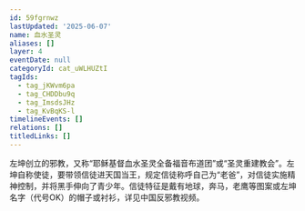 ```yaml
---
id: 59fgrnwz
lastUpdated: '2025-06-07'
name: 血水圣灵
aliases: []
layer: 4
eventDate: null
categoryId: cat_uWLHUZtI
tagIds:
  - tag_jKWvm6pa
  - tag_CHDDbu9q
  - tag_ImsdsJHz
  - tag_KvBqKS-l
timelineEvents: []
relations: []
titledLinks: []
---
```

左坤创立的邪教，又称“耶稣基督血水圣灵全备福音布道团”或“圣灵重建教会”。左坤自称使徒，要带领信徒进天国当王，规定信徒称呼自己为“老爸”，对信徒实施精神控制，并将黑手伸向了青少年。信徒特征是戴有地球，奔马，老鹰等图案或左坤名字（代号OK）的帽子或衬衫，详见中国反邪教视频。
